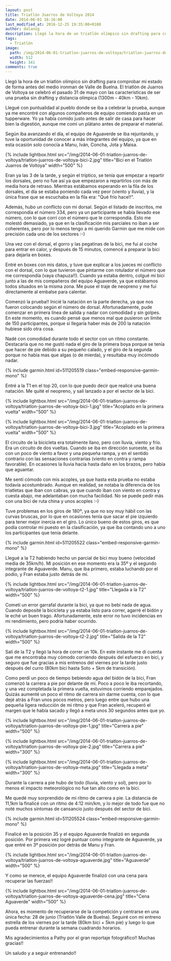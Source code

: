 ```yaml
---
layout: post
title: Triatlón Juarros de Voltoya 2014
date: 2014-06-01 16:16:00
last_modified_at: 2016-12-25 19:35:00+0100
author: dalanzg
description: Llegó la hora de un triatlón olímpico sin drafting para comprobar mi estado de forma antes del medio ironman de Valle de Buelna.
tags:
  - Triatlón
image:
  path: /img/2014-06-01-triatlon-juarros-de-voltoya/triatlon-juarros-de-voltoya-bici-2.jpg
  width: 512
  height: 341
comments: true
---
```


Llegó la hora de un triatlón olímpico sin drafting para comprobar mi estado de forma antes del medio ironman de Valle de Buelna. El triatlón de Juarros de Voltoya se celebró el pasado 31 de mayo con las características de ser una prueba sin drafting y distancia olímpica (1300m - 40km - 10km).

Llegué con puntualidad al pueblo donde se iba a celebrar la prueba, aunque ya me encontré con algunos compañeros de equipo comiendo pasta en un tupperware. Yo ya había comido justo antes de salir de casa para hacer bien la digestión, aunque me comí un plátano antes de preparar el material.

Según iba avanzando el día, el equipo de Aguaverde se iba rejuntando, y tuve la oportunidad de conocer a más integrantes del equipo, ya que en esta ocasión solo conocía a Manu, Iván, Concha, Jota y Maisa.

{% include lightbox.html src="/img/2014-06-01-triatlon-juarros-de-voltoya/triatlon-juarros-de-voltoya-bici-2.jpg" title="Bici en el Triatlón Juarros de Voltoya" width="500" %}

Eran ya las 3 de la tarde, y según el tríptico, se tenía que empezar a repartir los dorsales, pero no fue así ya que empezaron a repartirlos con más de media hora de retraso. Mientras estábamos esperando en la fila de los dorsales, el día se estaba poniendo cada vez peor (viento y lluvia), y la única frase que se escuchaba en la fila era: "Qué frío hace!!".

Además, hubo un conflicto con mi dorsal. Según el listado de inscritos, me correspondía el número 334, pero ya un participante se había llevado ese número, con lo que corrí con el número que le correspondía. Esto me molestó demasiado, ya que en la clasificación mis parciales no iban a ser coherentes, pero por lo menos tengo a mi querido Garmin que me mide con precisión cada uno de los sectores :-)

Una vez con el dorsal, el gorro y las pegatinas de la bici, me fui al coche para entrar en calor, y después de 15 minutos, comencé a preparar la bici para dejarla en boxes.

Entré en boxes con mis datos, y tuve que explicar a los jueces mi conflicto con el dorsal, con lo que tuvieron que pintarme con rotulador el número que me correspondía (vaya chapuza!!). Cuando ya estaba dentro, colgué mi bici junto a las de mis compañeros del equipo Aguaverde, ya que estábamos todos situados en la misma zona. Me puse el traje de neopreno y me fui directamente al embalse para calentar.

Comenzó la prueba!! Inicié la natación en la parte derecha, ya que nos fueron colocando según el número de dorsal. Afortunadamente, pude comenzar en primera línea de salida y nadar con comodidad y sin golpes. En este momento, es cuando pensé que menos mal que pusieron un límite de 150 participantes, porque si llegaría haber más de 200 la natación hubiese sido otra cosa.

Nadé con comodidad durante todo el sector con un ritmo constante. Destacaría que no me gustó nada el giro de la primera boya porque se tenía que hacer de pie debido a su pequeño calado, y el giro de la segunda porque no había mas que algas (o de mierda), y resultaba muy incómodo nadar.

{% include garmin.html id=511205519 class="embed-responsive-garmin-mono" %}

Entré a la T1 en el top 20, con lo que puedo decir que realicé una buena natación. Me quité el neopreno, y salí lanzado a por el sector de la bici.

{% include lightbox.html src="/img/2014-06-01-triatlon-juarros-de-voltoya/triatlon-juarros-de-voltoya-bici-1.jpg" title="Acoplado en la primera vuelta" width="500" %}

{% include lightbox.html src="/img/2014-06-01-triatlon-juarros-de-voltoya/triatlon-juarros-de-voltoya-bici-3.jpg" title="Acoplado en la primera vuelta" width="500" %}

El circuito de la bicicleta era totalmente llano, pero con lluvia, viento y frío. Era un circuito de dos vueltas. Cuando se iba en dirección suroeste, se iba con un poco de viento a favor y una pequeña rampa, y en el sentido contrario con las sensaciones contrarias (viento en contra y rampa favorable). En ocasiones la lluvia hacía hasta daño en los brazos, pero había que aguantar.

Me sentí cómodo con mis acoples, ya que hasta esta prueba no estaba todavía acostumbrado. Aunque en realidad, se notaba la diferencia de los triatletas que iban con cabras, ya que cuando iban con viento en contra y cuesta abajo, me adelantaban con mucha facilidad. No se puede pedir más con una bici de ruta china y unos acoples :-)

Tuve problemas en los giros de 180º, ya que no soy muy hábil con las curvas bruscas, por lo que en ocasiones tenía que sacar el pie izquierdo para tener mejor inercia en el giro. Lo único bueno de estos giros, es que podía controlar mi puesto en la clasificación, ya que iba contando uno a uno los participantes que tenía delante.

{% include garmin.html id=511205522 class="embed-responsive-garmin-mono" %}

Llegué a la T2 habiendo hecho un parcial de bici muy bueno (velocidad media de 35km/h). Mi posición en ese momento era la 35º y el segundo integrante de Aguaverde. Manu, que iba primero, estaba luchando por el podio, y Fran estaba justo detrás de mí.

{% include lightbox.html src="/img/2014-06-01-triatlon-juarros-de-voltoya/triatlon-juarros-de-voltoya-t2-1.jpg" title="Llegada a la T2" width="500" %}

Cometí un error garrafal durante la bici, ya que no bebí nada de agua. Cuando deposité la bicicleta y ya estaba listo para correr, agarré el bidón y le eché un buen trago. Afortunadamente, este error no tuvo incidencias en mi rendimiento, pero podría haber ocurrido.

{% include lightbox.html src="/img/2014-06-01-triatlon-juarros-de-voltoya/triatlon-juarros-de-voltoya-t2-2.jpg" title="Salida de la T2" width="500" %}

Salí de la T2 y llegó la hora de correr un 10k. En este instante me di cuenta que me encontraba muy cómodo corriendo después del esfuerzo en bici, y seguro que fue gracias a mis entrenos del viernes por la tarde justo después del curro (80km bici hasta Soto + 5km de transición).

Como perdí un poco de tiempo bebiendo agua del bidón de la bici, Fran comenzó la carrera a pie por delante de mí. Poco a poco le iba recortando, y una vez completada la primera vuelta, estuvimos corriendo emparejados. Quizás aumenté un poco el ritmo de carrera sin darme cuenta, con lo que dejé atrás a Fran unos pocos metros, pero luego entre que hubo una pequeña ligera reducción de mi ritmo y que Fran aceleró, recuperó el margen que le había sacado y llegó a meta unos 30 segundos antes que yo.

{% include lightbox.html src="/img/2014-06-01-triatlon-juarros-de-voltoya/triatlon-juarros-de-voltoya-pie-1.jpg" title="Carrera a pie" width="500" %}

{% include lightbox.html src="/img/2014-06-01-triatlon-juarros-de-voltoya/triatlon-juarros-de-voltoya-pie-2.jpg" title="Carrera a pie" width="300" %}

{% include lightbox.html src="/img/2014-06-01-triatlon-juarros-de-voltoya/triatlon-juarros-de-voltoya-meta.jpg" title="Llegada a meta" width="300" %}

Durante la carrera a pie hubo de todo (lluvia, viento y sol), pero por lo menos el impacto meteorológico no fue tan alto como en la bici.

Me quedé muy sorprendido de mi ritmo de carrera a pie. La distancia de 11,1km la finalicé con un ritmo de 4:12 min/km, y lo mejor de todo fue que no noté muchos síntomas de cansancio justo después del sector de bici.

{% include garmin.html id=511205524 class="embed-responsive-garmin-mono" %}

Finalicé en la posición 35 y el equipo Aguaverde finalizó en segunda posición. Por primera vez logré puntuar como integrante de Aguaverde, ya que entré en 3º posición por detrás de Manu y Fran.

{% include lightbox.html src="/img/2014-06-01-triatlon-juarros-de-voltoya/triatlon-juarros-de-voltoya-aguaverde.jpg" title="Aguaverde" width="500" %}

Y como se merece, el equipo Aguaverde finalizó con una cena para recuperar las fuerzas!!

{% include lightbox.html src="/img/2014-06-01-triatlon-juarros-de-voltoya/triatlon-juarros-de-voltoya-aguaverde-cena.jpg" title="Cena Aguaverde" width="500" %}

Ahora, es momento de recuperarse de la competición y centrarse en una única fecha: 28 de junio (Triatlón Valle de Buelna). Seguiré con mi entreno estrella de los viernes por la tarde (80km bici + 5km pie) y luego lo que pueda entrenar durante la semana cuadrando horarios.

Mis agradecimientos a Pathy por el gran reportaje fotográfico!! Muchas gracias!!

Un saludo y a seguir entrenando!!
